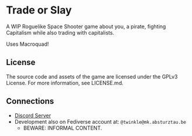 # Trade or Slay

A WIP Roguelike Space Shooter game about you, a pirate, fighting Capitalism while also trading with capitalists.

Uses Macroquad!

## License

The source code and assets of the game are licensed under the GPLv3 License. For more information, see LICENSE.md.

## Connections

- [Discord Server](https://discord.com/invite/wfpsFrKzaG)
- Development also on Fediverse account at: `@twinkle@mk.absturztau.be`
  - BEWARE: INFORMAL CONTENT.

